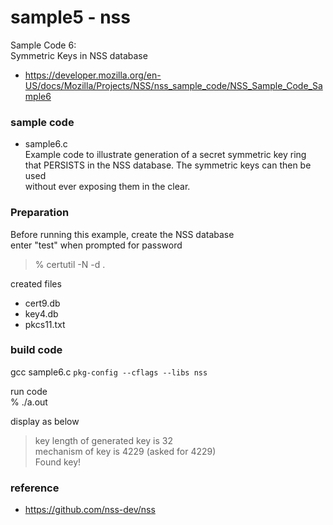 sample5 - nss
===============

Sample Code 6: <br/>
 Symmetric Keys in NSS database <br/>

- https://developer.mozilla.org/en-US/docs/Mozilla/Projects/NSS/nss_sample_code/NSS_Sample_Code_Sample6 <br/>

### sample code

 - sample6.c <br/>
 Example code to illustrate generation of a secret symmetric key ring <br/>
that PERSISTS in the NSS database. The symmetric keys can then be used <br/>
 without ever exposing them in the clear. <br/>

### Preparation 

 Before running this example, create the NSS database <br/>
  enter "test" when prompted for password <br/>

> % certutil -N -d . <br/>

created files <br/>
- cert9.db <br/>
- key4.db <br/>
- pkcs11.txt <br/>


### build code

gcc sample6.c `pkg-config --cflags --libs nss` <br/>

run code <br/>
% ./a.out <br/>

display as below <br/>
> key length of generated key is 32 <br/>
> mechanism of key is 4229 (asked for 4229) <br/>
> Found key! <br/>


### reference
- https://github.com/nss-dev/nss

